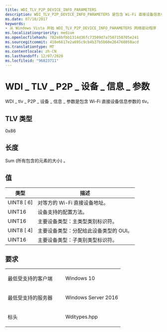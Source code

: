 ```yaml
---
title: WDI_TLV_P2P_DEVICE_INFO_PARAMETERS
description: WDI_TLV_P2P_DEVICE_INFO_PARAMETERS 是包含 Wi-Fi 直接设备信息参数的 TLV。
ms.date: 07/18/2017
keywords:
- 从 Windows Vista 开始 WDI_TLV_P2P_DEVICE_INFO_PARAMETERS 网络驱动程序
ms.localizationpriority: medium
ms.openlocfilehash: 782e8bfbb1314d36fc73509d7a7507150705e241
ms.sourcegitcommit: 418e6617e2a695c9cb4b37b5b60e264760858acd
ms.translationtype: MT
ms.contentlocale: zh-CN
ms.lasthandoff: 12/07/2020
ms.locfileid: "96823711"
---
```

# <a name="wdi_tlv_p2p_device_info_parameters"></a>WDI \_ TLV \_ P2P \_ 设备 \_ 信息 \_ 参数


WDI \_ tlv \_ P2P \_ 设备 \_ 信息 \_ 参数是包含 Wi-Fi 直接设备信息参数的 tlv。

## <a name="tlv-type"></a>TLV 类型


0x86

## <a name="length"></a>长度


Sum (所有包含的元素的大小) 。

## <a name="values"></a>值


| 类型       | 描述                                            |
|------------|--------------------------------------------------------|
| UINT8 \[ 6\] | 对等方的 Wi-Fi 直接设备地址。           |
| UINT16     | 设备支持的配置方法。     |
| UINT16     | 主要设备类型：主类型类别标识符。    |
| UINT8 \[ 4\] | 主要设备类型：分配给此设备类型的 OUI。 |
| UINT16     | 主要设备类型：子类别类型标识符。      |

 

<a name="requirements"></a>要求
------------

<table>
<colgroup>
<col width="50%" />
<col width="50%" />
</colgroup>
<tbody>
<tr class="odd">
<td><p>最低受支持的客户端</p></td>
<td><p>Windows 10</p></td>
</tr>
<tr class="even">
<td><p>最低受支持的服务器</p></td>
<td><p>Windows Server 2016</p></td>
</tr>
<tr class="odd">
<td><p>标头</p></td>
<td>Wditypes.hpp</td>
</tr>
</tbody>
</table>

 

 




